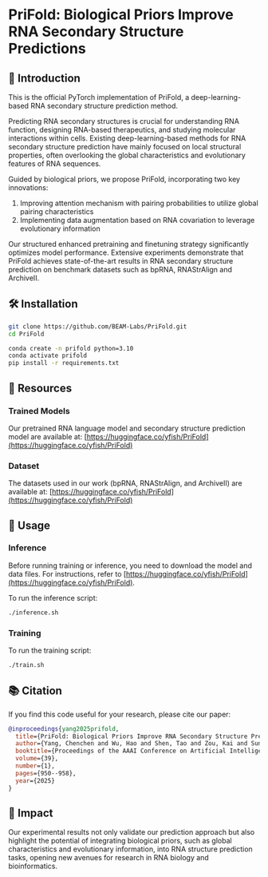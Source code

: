# PriFold: Biological Priors Improve RNA Secondary Structure Predictions

## 🔬 Introduction
This is the official PyTorch implementation of PriFold, a deep-learning-based RNA secondary structure prediction method.

Predicting RNA secondary structures is crucial for understanding RNA function, designing RNA-based therapeutics, and studying molecular interactions within cells. Existing deep-learning-based methods for RNA secondary structure prediction have mainly focused on local structural properties, often overlooking the global characteristics and evolutionary features of RNA sequences.

Guided by biological priors, we propose PriFold, incorporating two key innovations:
1. Improving attention mechanism with pairing probabilities to utilize global pairing characteristics
2. Implementing data augmentation based on RNA covariation to leverage evolutionary information

Our structured enhanced pretraining and finetuning strategy significantly optimizes model performance. Extensive experiments demonstrate that PriFold achieves state-of-the-art results in RNA secondary structure prediction on benchmark datasets such as bpRNA, RNAStrAlign and ArchiveII.

## 🛠️ Installation

```bash
git clone https://github.com/BEAM-Labs/PriFold.git
cd PriFold

conda create -n prifold python=3.10
conda activate prifold
pip install -r requirements.txt
```

## 🔧 Resources

### Trained Models
Our pretrained RNA language model and secondary structure prediction model are available at:
[https://huggingface.co/yfish/PriFold](https://huggingface.co/yfish/PriFold)

### Dataset
The datasets used in our work (bpRNA, RNAStrAlign, and ArchiveII) are available at:
[https://huggingface.co/yfish/PriFold](https://huggingface.co/yfish/PriFold)

## 🚀 Usage

### Inference
Before running training or inference, you need to download the model and data files. For instructions, refer to [https://huggingface.co/yfish/PriFold](https://huggingface.co/yfish/PriFold).

To run the inference script:
```bash
./inference.sh
```

### Training
To run the training script:
```bash
./train.sh
```

## 📚 Citation

If you find this code useful for your research, please cite our paper:

```bibtex
@inproceedings{yang2025prifold,
  title={PriFold: Biological Priors Improve RNA Secondary Structure Predictions},
  author={Yang, Chenchen and Wu, Hao and Shen, Tao and Zou, Kai and Sun, Siqi},
  booktitle={Proceedings of the AAAI Conference on Artificial Intelligence},
  volume={39},
  number={1},
  pages={950--958},
  year={2025}
}
```


## 🎯 Impact
Our experimental results not only validate our prediction approach but also highlight the potential of integrating biological priors, such as global characteristics and evolutionary information, into RNA structure prediction tasks, opening new avenues for research in RNA biology and bioinformatics.
